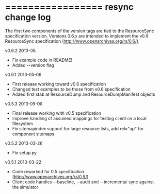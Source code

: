 =================
resync change log
=================

The first two components of the version tags are tied to the ResourceSync specification 
version. Versions 0.6.x are intended to implement the v0.6 ResourceSync specification
(http://www.openarchives.org/rs/0.6/),

v0.6.2 2013-05..
- Fix example code in README!
- Added --version flag

v0.6.1 2013-05-09
- First release working toward v0.6 specification
- Changed test examples to be those from v0.6 specification
- Added first stab at ResourceDump and ResourceDumpManifest objects

v0.5.3 2013-05-08
- Final release working with v0.5 specification
- Improve handling of assumed mappings for testing client on a local filesystem
- Fix sitemapindex support for large resource lists, add rel="up" for component sitemaps

v0.5.2 2013-03-26
- Fix setup.py

v0.5.1 2013-03-22
- Code reworked for 0.5 specification (http://www.openarchives.org/rs/0.5/)
- Client code handles --baseline, --audit and --incremental sync against the simulator
